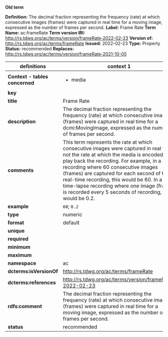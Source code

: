 **Old term**

**Definition:** The decimal fraction representing the frequency (rate) at which consecutive images (frames) were captured in real time for a moving image, expressed as the number of frames per second.
**Label:** Frame Rate
**Term Name:** ac:frameRate
**Term version IRI:** http://rs.tdwg.org/ac/terms/version/frameRate-2022-02-23
**Version of:** http://rs.tdwg.org/ac/terms/frameRate
**Issued:** 2022-02-23
**Type:** Property
**Status:** recommended
**Replaces:** http://rs.tdwg.org/ac/terms/version/frameRate-2021-10-05


| definitions | context 1 |
|-|-|
| **Context - tables concerned** | <ul><li>media</li></ul> |
| **key** |  |
| **title** | Frame Rate |
| **description** | The decimal fraction representing the frequency (rate) at which consecutive images (frames) were captured in real time for a dcmi:MovingImage, expressed as the number of frames per second. |
| **comments** | This term represents the rate at which consecutive images were captured in real time, not the rate at which the media is encoded to play back the recording. For example, in a recording where 60 consecutive images (frames) are captured for each second of the real-time recording, this would be 60. In a time-lapse recording where one image (frame) is recorded every 5 seconds of recording, this would be 0.2. |
| **example** | `60`; `0.2` |
| **type** | numeric |
| **format** | default |
| **unique** |  |
| **required** |  |
| **minimum** |  |
| **maximum** |  |
| **namespace** | ac |
| **dcterms:isVersionOf** | http://rs.tdwg.org/ac/terms/frameRate |
| **dcterms:references** | http://rs.tdwg.org/ac/terms/version/frameRate-2022-02-23 |
| **rdfs:comment** | The decimal fraction representing the frequency (rate) at which consecutive images (frames) were captured in real time for a moving image, expressed as the number of frames per second. |
| **status** | recommended |
